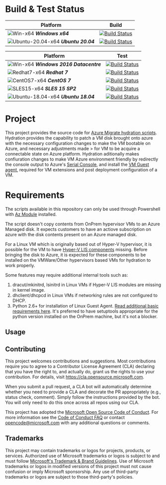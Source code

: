 # Build & Test Status
| Platform | Build |
|---|:-----:|
|![Win-x64](docs/img/win_logo.png) ***Windows x64***|[![Build Status](https://msazure.visualstudio.com/One/_apis/build/status/OneBranch/AzMigrate-Hydration/thedarksage.AzMigrate-Hydration?branchName=develop)](https://msazure.visualstudio.com/One/_build/latest?definitionId=281574&branchName=develop)
|![Ubuntu-20.04-x64](docs/img/linux_logo.png) ***Ubuntu 20.04***|[![Build Status](https://msazure.visualstudio.com/One/_apis/build/status/OneBranch/AzMigrate-Hydration/thedarksage.AzMigrate-Hydration?branchName=develop)](https://msazure.visualstudio.com/One/_build/latest?definitionId=281574&branchName=develop)

| Platform | Test |
|---|:-----:|
|![Win-x64](docs/img/win_logo.png) ***Windows 2016 Datacentre***|[![Build Status](https://msazure.visualstudio.com/One/_apis/build/status/OneBranch/AzMigrate-Hydration/thedarksage.AzMigrate-Hydration?branchName=develop)](https://msazure.visualstudio.com/One/_build/latest?definitionId=281574&branchName=develop)
|![Redhat7-x64](docs/img/redhat_logo.png) ***Redhat 7***|[![Build Status](https://msazure.visualstudio.com/One/_apis/build/status/OneBranch/AzMigrate-Hydration/thedarksage.AzMigrate-Hydration?branchName=develop)](https://msazure.visualstudio.com/One/_build/latest?definitionId=281574&branchName=develop)
|![CentOS7-x64](docs/img/centos_logo.png) ***CentOS 7***|[![Build Status](https://msazure.visualstudio.com/One/_apis/build/status/OneBranch/AzMigrate-Hydration/thedarksage.AzMigrate-Hydration?branchName=develop)](https://msazure.visualstudio.com/One/_build/latest?definitionId=281574&branchName=develop)
|![SLES15-x64](docs/img/opensuse_logo.png) ***SLES 15 SP2***|[![Build Status](https://msazure.visualstudio.com/One/_apis/build/status/OneBranch/AzMigrate-Hydration/thedarksage.AzMigrate-Hydration?branchName=develop)](https://msazure.visualstudio.com/One/_build/latest?definitionId=281574&branchName=develop)
|![Ubuntu-18.04-x64](docs/img/ubuntu_logo.png) ***Ubuntu 18.04***|[![Build Status](https://msazure.visualstudio.com/One/_apis/build/status/OneBranch/AzMigrate-Hydration/thedarksage.AzMigrate-Hydration?branchName=develop)](https://msazure.visualstudio.com/One/_build/latest?definitionId=281574&branchName=develop)

# Project
This project provides the source code for [Azure Migrate hydration scripts](https://docs.microsoft.com/en-us/azure/migrate/prepare-for-agentless-migration#hydration-process).
Hydration provides the capability to patch a VM disk brought onto azure with the necessary configuration changes to make the VM bootable on Azure, and necessary adjustments made > for VM to be acquire a connectable state on Azure platform. Hydration aditionally makes confiuration changes to make VM Azure environment friendly by redirectly the console output to Azure's [Serial Console](https://docs.microsoft.com/en-us/troubleshoot/azure/virtual-machines/serial-console-overview), and install the [VM Guest agent](https://docs.microsoft.com/en-us/azure/virtual-machines/extensions/agent-linux), required for VM extensions and post deployment configuration of a VM.

# Requirements
The scripts available in this repository can only be used through Powershell with [Az Module](https://docs.microsoft.com/en-us/powershell/azure/install-az-ps?view=azps-7.2.0#:~:text=%20In%20those%20situations%2C%20you%20can%20install%20the,manually%20copy%20it%20to%20other%20machines.%20More%20) installed.

The script doesn't copy contents from OnPrem hypervisor VMs to an Azure Managed disk. It expects customers to have an actiove subscription on azure with the disk contents present on an Azure managed disk.

For a Linux VM which is originally based out of Hyper-V hypervisor, it is possible for the VM to have [Hyper-V LIS components](https://docs.microsoft.com/en-us/windows-server/virtualization/hyper-v/supported-centos-and-red-hat-enterprise-linux-virtual-machines-on-hyper-v) missing. Before bringing the disk to Azure, it is expected for these components to be installed on the VMWare/Other hypervisors based VMs for hydration to work properly.

Some features may require additional internal tools such as:
1. dracut/mkinitrd, lsinitrd in Linux VMs if Hyper-V LIS modules are missing in kernel image.
2. dhclient/dhcpcd in Linux VMs if networking rules are not configured to DHCP.
3. Python 2.6+ for installation of Linux Guest Agent. [Read additional basic requirements here](https://docs.microsoft.com/en-us/azure/virtual-machines/extensions/agent-linux#requirements). It's preferred to have setuptools appropriate for the python version installed on the OnPrem machine, but it's not a blocker.

## Usage

## Contributing

This project welcomes contributions and suggestions.  Most contributions require you to agree to a
Contributor License Agreement (CLA) declaring that you have the right to, and actually do, grant us
the rights to use your contribution. For details, visit https://cla.opensource.microsoft.com.

When you submit a pull request, a CLA bot will automatically determine whether you need to provide
a CLA and decorate the PR appropriately (e.g., status check, comment). Simply follow the instructions
provided by the bot. You will only need to do this once across all repos using our CLA.

This project has adopted the [Microsoft Open Source Code of Conduct](https://opensource.microsoft.com/codeofconduct/).
For more information see the [Code of Conduct FAQ](https://opensource.microsoft.com/codeofconduct/faq/) or
contact [opencode@microsoft.com](mailto:opencode@microsoft.com) with any additional questions or comments.

## Trademarks

This project may contain trademarks or logos for projects, products, or services. Authorized use of Microsoft 
trademarks or logos is subject to and must follow 
[Microsoft's Trademark & Brand Guidelines](https://www.microsoft.com/en-us/legal/intellectualproperty/trademarks/usage/general).
Use of Microsoft trademarks or logos in modified versions of this project must not cause confusion or imply Microsoft sponsorship.
Any use of third-party trademarks or logos are subject to those third-party's policies.
